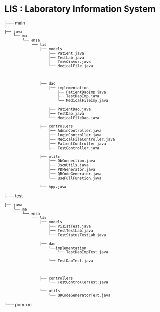 # LIS : Laboratory Information System

├── main

    ├── java
        └── ma
            └── ensa
                └── lis
                    ├── models
                        ├── Patient.java
                        ├── TestLab.java
                        ├── TestStatus.java
                        └── MedicalFile.java

                

                    ├── dao
                        ├── implementation
                            ├── PatientDaoImp.java
                            ├── TestDaoImp.java
                            └── MedicalFileImp.java

                        ├── PatientDao.java
                        ├── TestDao.java
                        └── MedicalFileDao.java

                    ├── controllers
                        ├── AdminController.java
                        ├── loginController.java
                        ├── MedicalFileController.java
                        ├── PatientController.java
                        ├── TestController.java
                    
                    ├── utils
                        ├── DbConnection.java
                        ├── JsonUtils.java
                        ├── PDFGenerator.java
                        ├── QRCodeGenerator.java
                        └── useFullFunstion.java

                    └── App.java

├── test 
    
    ├── java
        └── ma
            └── ensa
                └── lis
                    ├── models
                        ├── VisistTest.java
                        ├── TestTestLab.java
                        └── TestStatusTestLab.java

                    ├── dao
                        └──implementation
                            └── TestDaoImpTest.java

                        └── TestDaoTest.java



                    ├── controllers
                        └── TestControllerTest.java
                    
                    └── utils
                        └── QRCodeGeneratorTest.java


└── pom.xml

